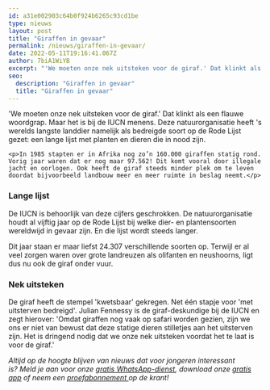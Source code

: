 ```yaml
---
id: a31e002903c64b0f924b6265c93cd1be
type: nieuws
layout: post
title: "Giraffen in gevaar"
permalink: /nieuws/giraffen-in-gevaar/
date: 2022-05-11T19:16:41.067Z
author: 7biA1WiYB
excerpt: "'We moeten onze nek uitsteken voor de giraf.' Dat klinkt als een flauwe woordgrap. Maar het is bij de IUCN menens. Deze natuurorganisatie heeft 's werelds langste landdier namelijk als bedreigde soort op de Rode Lijst gezet: een lange lijst met planten en dieren die in nood zijn.  "
seo:
  description: "Giraffen in gevaar"
  title: "Giraffen in gevaar"
---
```

'We moeten onze nek uitsteken voor de giraf.' Dat klinkt als een flauwe woordgrap. Maar het is bij de IUCN menens. Deze natuurorganisatie heeft 's werelds langste landdier namelijk als bedreigde soort op de Rode Lijst gezet: een lange lijst met planten en dieren die in nood zijn.  

    <p>In 1985 stapten er in Afrika nog zo’n 160.000 giraffen statig rond. Vorig jaar waren dat er nog maar 97.562! Dit komt vooral door illegale jacht en oorlogen. Ook heeft de giraf steeds minder plek om te leven doordat bijvoorbeeld landbouw meer en meer ruimte in beslag neemt.</p>
<h3>Lange lijst</h3>
<p>De IUCN is behoorlijk van deze cijfers geschrokken. De natuurorganisatie houdt al vijftig jaar op de Rode Lijst bij welke dier- en plantensoorten wereldwijd in gevaar zijn. En die lijst wordt steeds langer.</p>
<p>Dit jaar staan er maar liefst 24.307 verschillende soorten op. Terwijl er al veel zorgen waren over grote landreuzen als olifanten en neushoorns, ligt dus nu ook de giraf onder vuur.</p>
<h3>Nek uitsteken</h3>
<p>De giraf heeft de stempel 'kwetsbaar' gekregen. Net één stapje voor 'met uitsterven bedreigd'. Julian Fennessy is de giraf-deskundige bij de IUCN en zegt hierover: 'Omdat giraffen nog vaak op safari worden gezien, zijn we ons er niet van bewust dat deze statige dieren stilletjes aan het uitsterven zijn. Het is dringend nodig dat we onze nek uitsteken voordat het te laat is voor de giraf.'</p>
<p><em>Altijd op de hoogte blijven van nieuws dat voor jongeren interessant is? Meld je aan voor onze </em><a href="https://7dagen.netlify.app/whatsapp"><em>gratis WhatsApp-dienst</em></a><em>, download onze </em><a href="https://7dagen.netlify.app/app"><em>gratis app</em></a><em> of neem een </em><a href="https://abonneren.sevendays.nl/abonneren/abonnementen/ae/artikel"><em>proefabonnement </em></a><em>op de krant!</em></p>  
